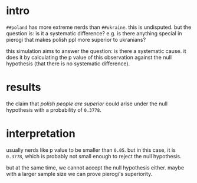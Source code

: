 # intro

`##poland` has more extreme nerds than `##ukraine`.  this is undisputed.  but
the question is: is it a systematic difference?  e.g. is there anything special
in pierogi that makes polish ppl more superior to ukranians?

this simulation aims to answer the question:  is there a systematic cause.  it
does it by calculating the p value of this observation against the null
hypothesis (that there is no systematic difference).

# results

the claim that _polish people are superior_ could arise under the null
hypothesis with a probability of `0.3778`.

# interpretation

usually nerds like p value to be smaller than `0.05`.  but in this case, it is
`0.3778`, which is probably not small enough to reject the null hypothesis.

but at the same time, we cannot accept the null hypothesis either.  maybe with
a larger sample size we can prove pierogi's superiority.
